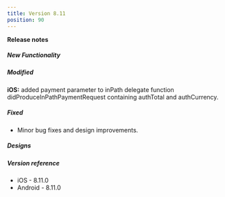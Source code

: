 ```yaml
---
title: Version 8.11
position: 90
---
```


**Release notes**  

##### New Functionality

  
##### Modified
**iOS:** added payment parameter to inPath delegate function didProduceInPathPaymentRequest containing authTotal and authCurrency. 

##### Fixed
* Minor bug fixes and design improvements.

##### Designs


##### Version reference 
* iOS - 8.11.0
* Android - 8.11.0


